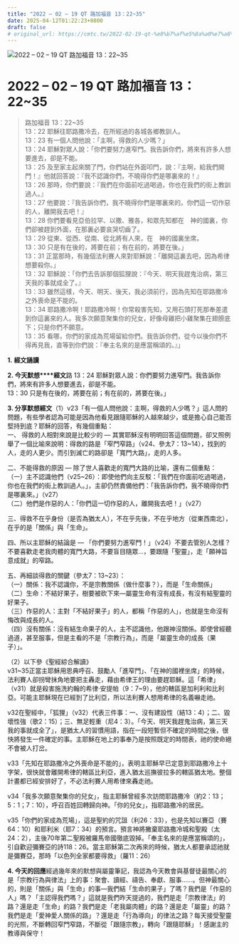 ```yaml
---
title: "2022 – 02 – 19 QT 路加福音 13：22~35"
date: 2025-04-12T01:22:23+0800
draft: false
# original_url: https://cmtc.tw/2022-02-19-qt-%e8%b7%af%e5%8a%a0%e7%a6%8f%e9%9f%b3-13%ef%bc%9a2235
---
```


![2022 – 02 – 19 QT 路加福音 13：22~35](/images/qt.jpg   "2022 – 02 – 19 QT 路加福音 13：22~35")

# 2022 – 02 – 19 QT 路加福音 13：22~35

> 路加福音 13：22~35  
> 13：22 耶穌往耶路撒冷去，在所經過的各城各鄉教訓人。  
> 13：23 有一個人問他說：「主啊，得救的人少嗎？」  
> 13：24 耶穌對眾人說：「你們要努力進窄門。我告訴你們，將來有許多人想要進去，卻是不能。  
> 13：25 及至家主起來關了門，你們站在外面叩門，說：『主啊，給我們開門！』他就回答說：『我不認識你們，不曉得你們是哪裏來的！』  
> 13：26 那時，你們要說：『我們在你面前吃過喝過，你也在我們的街上教訓過人。』  
> 13：27 他要說：『我告訴你們，我不曉得你們是哪裏來的。你們這一切作惡的人，離開我去吧！』  
> 13：28 你們要看見亞伯拉罕、以撒、雅各，和眾先知都在　神的國裏，你們卻被趕到外面，在那裏必要哀哭切齒了。  
> 13：29 從東、從西、從南、從北將有人來，在　神的國裏坐席。  
> 13：30 只是有在後的，將要在前；有在前的，將要在後。」  
> 13：31 正當那時，有幾個法利賽人來對耶穌說：「離開這裏去吧，因為希律想要殺你。」  
> 13：32 耶穌說：「你們去告訴那個狐狸說：『今天、明天我趕鬼治病，第三天我的事就成全了。』  
> 13：33 雖然這樣，今天、明天、後天，我必須前行，因為先知在耶路撒冷之外喪命是不能的。  
> 13：34 耶路撒冷啊！耶路撒冷啊！你常殺害先知，又用石頭打死那奉差遣到你這裏來的人。我多次願意聚集你的兒女，好像母雞把小雞聚集在翅膀底下；只是你們不願意。  
> 13：35 看哪，你們的家成為荒場留給你們。我告訴你們，從今以後你們不得再見我，直等到你們說：『奉主名來的是應當稱頌的。』」

**1.** **經文誦讀**

**2. 今天默想****經文**路 13：24 耶穌對眾人說：你們要努力進窄門。我告訴你們，將來有許多人想要進去，卻是不能。  
13：30 只是有在後的，將要在前；有在前的，將要在後。」

**3. 分享默想經文**（1）v23「有一個人問他說：主啊，得救的人少嗎？」這人問的問題，有些學者認為可能是因為他看見跟隨耶穌的人越來越少，或是擔心自己能否堅持到底？耶穌的回答，有幾個重點：  
一、 得救的人相對來說是比較少的 — 其實耶穌沒有明明回答這個問題，卻又照例舉了一個比喻來說明：得救的路是「窄門窄路」（v24、參太7：13~14），找到的人，走的人更少。而引到滅亡的路卻是「寬門大路」，走的人多。

二、不能得救的原因 — 除了世人喜歡走的寬門大路的比喻，還有二個重點：  
（一）主不認識他們（v25~26）：即使他們向主反駁：「我們在你面前吃過喝過，你也在我們的街上教訓過人。」，主卻仍然責備他們：「我告訴你們，我不曉得你們是哪裏來。」（v27）  
（二）他們是作惡的人：「你們這一切作惡的人，離開我去吧！」（v27）

三、得救不在乎身份（是否為猶太人），不在乎先後，不在乎地方（從東西南北），在乎的是「關係」與「生命」。

四、所以主耶穌的結論是 — 「你們要努力進窄門！」（v24）不要去管別人怎樣？不要喜歡走老我肉體的寬門大路，不要盲目隨眾…，要跟隨「聖靈」，走「願神旨意成就」的窄路。

五、再細談得救的關鍵（參太7：13~23）：  
（一）關係：我不認識你，不是宗教關係（做什麼事？），而是「生命關係」  
（二）生命：不結好果子，樹要被砍下來—屬靈生命有沒有成長，有沒有結聖靈的好果子。  
（三）作惡的人：主對「不結好果子」的人，都稱「作惡的人」，也就是生命沒有悔改與成長的人。  
（四）沒有關係：沒有結生命果子的人，主不認識他，他跟神沒關係。即使曾經聽過道，甚至服事，但是主看的不是「宗教行為」，而是「屬靈生命的成長（果子）」。

（2）以下參《聖經綜合解讀》  
v31~35正當主耶穌用恩典呼召、鼓勵人「進窄門」、「在神的國裡坐席」的時候，法利賽人卻拐彎抹角地要把主轟走，藉由希律王的理由要趕耶穌。這「希律」（v31）就是殺害施洗約翰的希律·安提帕（9：7~9），他的轄區是加利利和比利亞。可能主耶穌現在已經到了比利亞，所以法利賽人想用希律的名義嚇走祂。

v32在聖經中，「狐狸」（v32）代表三件事：一、沒有建設性（結13：4）；二、毀壞性強（歌2：15）；三、無足輕重（尼4：3）。「今天、明天我趕鬼治病，第三天我的事就成全了」，是猶太人的習慣用語，指在一段短暫但不確定的時間之後，很快將發生一件確定的事。主耶穌在地上的事奉乃是按照既定的時間表，祂的使命絕不會被人打岔。

v33「先知在耶路撒冷之外喪命是不能的」，表明主耶穌早已定意到耶路撒冷上十字架，很快就會離開希律的轄區比利亞，進入猶太巡撫彼拉多的轄區猶太地。整個計畫都已經安排好了，不必法利賽人用希律來轟走祂。

v34「我多次願意聚集你的兒女」，指主耶穌曾經多次訪問耶路撒冷（約2：13；5：1；7：10），呼召百姓回轉歸向神。「你的兒女」，指耶路撒冷的居民。

v35「你們的家成為荒場」，這是聖約的咒詛（利26：33），也是先知以賽亞（賽64：10）和耶利米（耶7：34）的預言。預言神將撇棄耶路撒冷城和聖殿（太24：2），主後70年第二聖殿被羅馬帝國徹底毀掉。「奉主名來的是應當稱頌的」，引自歡迎彌賽亞的詩118：26。當主耶穌第二次再來的時候，猶太人都要承認祂就是彌賽亞，那時「以色列全家都要得救」（羅11：26）

**4. 今天的回應**經過幾年來的默想與屬靈筆記，我認為今天教會與基督徒最關心的是「宗教行為與律法」上的事：聚會、讀經、禱告、奉獻、服事……。但神最關心的，則是「關係」與「生命」的事—我們結「生命的果子」了嗎？我們是「作惡的人」嗎？「主認得我們嗎？」這就是我們昨天提過的，我們是走「宗教律法」的路？還是走「生命」的路？我們是走「老我屬肉體」的路？還是走「屬靈」的路？我們是走「愛神愛人關係的路」？還是走「行為導向」的律法之路？每天接受聖靈的光照，不斷轉回窄門窄路，不斷從「跟隨宗教」，轉向「跟隨耶穌」！感謝主的教導與保守！
